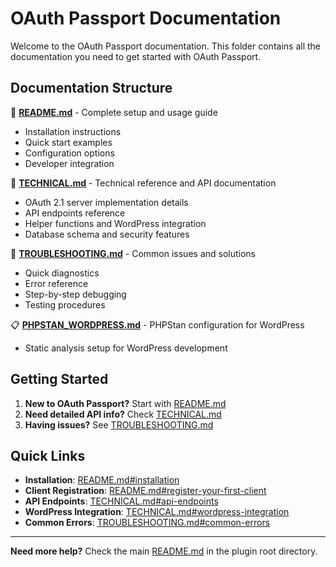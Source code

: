 # OAuth Passport Documentation

Welcome to the OAuth Passport documentation. This folder contains all the documentation you need to get started with OAuth Passport.

## Documentation Structure

📖 **[README.md](README.md)** - Complete setup and usage guide
- Installation instructions
- Quick start examples
- Configuration options
- Developer integration

🔧 **[TECHNICAL.md](TECHNICAL.md)** - Technical reference and API documentation
- OAuth 2.1 server implementation details
- API endpoints reference
- Helper functions and WordPress integration
- Database schema and security features

🚨 **[TROUBLESHOOTING.md](TROUBLESHOOTING.md)** - Common issues and solutions
- Quick diagnostics
- Error reference
- Step-by-step debugging
- Testing procedures

📋 **[PHPSTAN_WORDPRESS.md](PHPSTAN_WORDPRESS.md)** - PHPStan configuration for WordPress
- Static analysis setup for WordPress development

## Getting Started

1. **New to OAuth Passport?** Start with [README.md](README.md)
2. **Need detailed API info?** Check [TECHNICAL.md](TECHNICAL.md)
3. **Having issues?** See [TROUBLESHOOTING.md](TROUBLESHOOTING.md)

## Quick Links

- **Installation**: [README.md#installation](README.md#installation)
- **Client Registration**: [README.md#register-your-first-client](README.md#register-your-first-client)
- **API Endpoints**: [TECHNICAL.md#api-endpoints](TECHNICAL.md#api-endpoints)
- **WordPress Integration**: [TECHNICAL.md#wordpress-integration](TECHNICAL.md#wordpress-integration)
- **Common Errors**: [TROUBLESHOOTING.md#common-errors](TROUBLESHOOTING.md#common-errors)

---

**Need more help?** Check the main [README.md](../README.md) in the plugin root directory.
